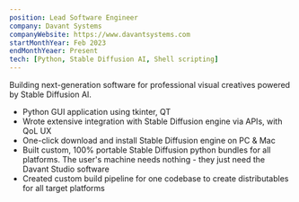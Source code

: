 ```yaml
---
position: Lead Software Engineer
company: Davant Systems
companyWebsite: https://www.davantsystems.com
startMonthYear: Feb 2023
endMonthYeaer: Present
tech: [Python, Stable Diffusion AI, Shell scripting]
---
```


Building next-generation software for professional visual creatives powered by Stable Diffusion AI.

- Python GUI application using tkinter, QT
- Wrote extensive integration with Stable Diffusion engine via APIs, with QoL UX
- One-click download and install Stable Diffusion engine on PC & Mac
- Built custom, 100% portable Stable Diffusion python bundles for all platforms. The user's machine needs nothing - they just need the Davant Studio software
- Created custom build pipeline for one codebase to create distributables for all target platforms
